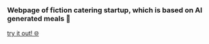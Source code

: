 ### Webpage of fiction catering startup, which is based on AI generated meals 🍴

[try it out! 🌐](https://kacperkwinta.github.io/Omnifood-Project/)

